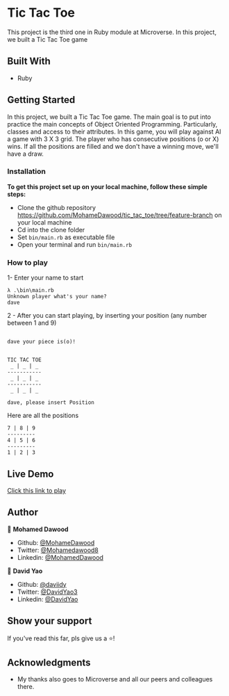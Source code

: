 # Tic Tac Toe
This project is the third one in Ruby module at Microverse. In this project, we built a Tic Tac Toe game


## Built With

- Ruby

## Getting Started

In this project, we built a Tic Tac Toe game. The main goal is to put into practice the main concepts of Object Oriented Programming. Particularly, classes and access to their attributes.
In this game, you will play against AI a game with 3 X 3 grid. The player who has
consecutive positions (o or X) wins. If all the positions are filled and we don't have a winning move, we'll have a draw.

### Installation

**To get this project set up on your local machine, follow these simple steps:**

- Clone the github repository https://github.com/MohameDawood/tic_tac_toe/tree/feature-branch on your local machine
- Cd into the clone folder
- Set `bin/main.rb` as executable file
- Open your terminal and run `bin/main.rb`

### How to play

1- Enter your name to start

```
λ .\bin\main.rb
Unknown player what's your name?
dave

```
2 - After you can start playing, by inserting your position (any number between 1 and 9)

```

dave your piece is(o)!


TIC TAC TOE
 _ | _ | _
-----------
 _ | _ | _
-----------
 _ | _ | _

dave, please insert Position

```

Here are all the positions

```
7 | 8 | 9
---------
4 | 5 | 6
---------
1 | 2 | 3

```

## Live Demo
[Click this link to play](https://repl.it/@daviidy/tictactoe)

## Author

👤 **Mohamed Dawood**

- Github: [@MohameDawood](https://github.com/MohameDawood)
- Twitter: [@Mohamedawood8](https://twitter.com/Mohamedawood8)
- Linkedin: [@MohamedDawood](https://www.linkedin.com/in/mohamedawood/)

👤 **David Yao**

- Github: [@daviidy](https://github.com/daviidy )
- Twitter: [@DavidYao3](https://twitter.com/DavidYao3)
- Linkedin: [@DavidYao](https://www.linkedin.com/in/david-yao-6bb95299/daviidy )


## Show your support

If you've read this far, pls give us a ⭐️!

## Acknowledgments

- My thanks also goes to Microverse and all our peers and colleagues there.
